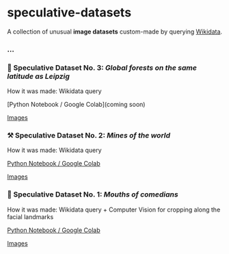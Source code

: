 # speculative-datasets

A collection of unusual **image datasets** custom-made by querying [Wikidata](https://query.wikidata.org/).

### ...

### 🌳 Speculative Dataset No. 3: _Global forests on the same latitude as Leipzig_
How it was made: Wikidata query

[Python Notebook / Google Colab](coming soon)

[Images](https://drive.google.com/drive/folders/1aOwYDcWXFbBXapZkUOKrkmO4TT_j8_bg)

### ⚒️ Speculative Dataset No. 2: _Mines of the world_
How it was made: Wikidata query

[Python Notebook / Google Colab](https://github.com/alexabruck/speculative-datasets/blob/master/Mines.ipynb)

[Images](https://drive.google.com/drive/folders/1k-kpwWgjqD8F_3XdO09NNAbTr13IO4r4)


### 👄 Speculative Dataset No. 1: _Mouths of comedians_
How it was made: Wikidata query + Computer Vision for cropping along the facial landmarks 

[Python Notebook / Google Colab](https://github.com/alexabruck/speculative-datasets/blob/master/speculative_datasets_mouths_of_comedians.ipynb)

[Images](https://drive.google.com/drive/folders/17bM4AEZM7H7F37UdD1zLkVlaFXA0UYA8)
